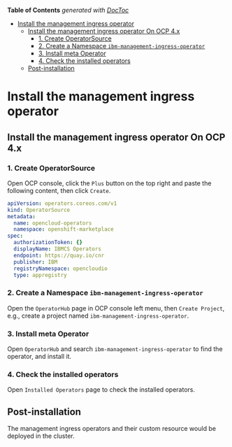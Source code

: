 <!-- START doctoc generated TOC please keep comment here to allow auto update -->
<!-- DON'T EDIT THIS SECTION, INSTEAD RE-RUN doctoc TO UPDATE -->
**Table of Contents**  *generated with [DocToc](https://github.com/thlorenz/doctoc)*

- [Install the management ingress operator](#install-the-ibm-management-ingress-operator)
    - [Install the management ingress operator On OCP 4.x](#install-the-ibm-management-ingress-operator-on-ocp-4x)
        - [1. Create OperatorSource](#1-create-operatorsource)
        - [2. Create a Namespace `ibm-management-ingress-operator`](#2-create-a-namespace-ibm-management-ingress-operator)
        - [3. Install meta Operator](#3-install-ibm-management-ingress-operator)
        - [4. Check the installed operators](#4-check-the-installed-operators)
    - [Post-installation](#post-installation)

<!-- END doctoc generated TOC please keep comment here to allow auto update -->

# Install the management ingress operator

## Install the management ingress operator On OCP 4.x

### 1. Create OperatorSource

Open OCP console, click the `Plus` button on the top right and paste the following content, then click `Create`.

```yaml
apiVersion: operators.coreos.com/v1
kind: OperatorSource
metadata:
  name: opencloud-operators
  namespace: openshift-marketplace
spec:
  authorizationToken: {}
  displayName: IBMCS Operators
  endpoint: https://quay.io/cnr
  publisher: IBM
  registryNamespace: opencloudio
  type: appregistry
```

### 2. Create a Namespace `ibm-management-ingress-operator`

Open the `OperatorHub` page in OCP console left menu, then `Create Project`, e.g., create a project named `ibm-management-ingress-operator`.

### 3. Install meta Operator

Open `OperatorHub` and search `ibm-management-ingress-operator` to find the operator, and install it.

### 4. Check the installed operators

Open `Installed Operators` page to check the installed operators.

## Post-installation

The management ingress operators and their custom resource would be deployed in the cluster.
